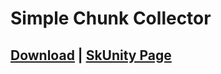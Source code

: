 # Simple Chunk Collector

## [Download](https://minhaskamal.github.io/DownGit/#/home?url=https://github.com/erenkarakal/SkriptHarbor/blob/main/resources/SimpleChunkCollector/simple-chunk-collector.sk) | [SkUnity Page](https://forums.skunity.com/resources/simple-chunk-collector.1605/)
